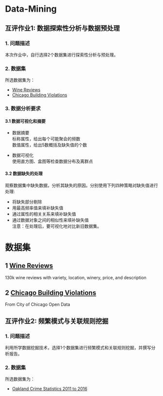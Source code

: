 # Data-Mining

## 互评作业1: 数据探索性分析与数据预处理
### 1. 问题描述
本次作业中，自行选择2个数据集进行探索性分析与预处理。
### 2. 数据集
所选数据集为：<br>  
* [Wine Reviews](https://www.kaggle.com/zynicide/wine-reviews)
* [Chicago Building Violations](https://www.kaggle.com/chicago/chicago-building-violations)

### 3. 数据分析要求
#### 3.1 数据可视化和摘要
* 数据摘要<br> 
标称属性，给出每个可能聚会的频数<br> 
数值属性，给出5数概括及缺失值的个数<br> 

* 数据可视化<br> 
使用直方图、盒图等检查数据分布及离群点<br> 

#### 3.2 数据缺失的处理
观察数据集中缺失数据，分析其缺失的原因。分别使用下列四种策略对缺失值进行处理:<br> 

* 将缺失部分剔除
* 用最高频率值来填补缺失值
* 通过属性的相关关系来填补缺失值
* 通过数据对象之间的相似性来填补缺失值<br> 
注意：在处理后，要可视化地对比新旧数据集。<br> 

# 数据集
## 1 [Wine Reviews](https://www.kaggle.com/zynicide/wine-reviews) <br> 
130k wine reviews with variety, location, winery, price, and description<br> 

## 2 [Chicago Building Violations](https://www.kaggle.com/chicago/chicago-building-violations)
From City of Chicago Open Data

## 互评作业2: 频繁模式与关联规则挖掘
### 1. 问题描述
利用所学数据挖掘技术，选择1个数据集进行频繁模式和关联规则挖掘，并撰写分析报告。
### 2. 数据集
所选数据集为：<br>  
* [Oakland Crime Statistics 2011 to 2016](https://www.kaggle.com/cityofoakland/oakland-crime-statistics-2011-to-2016)



